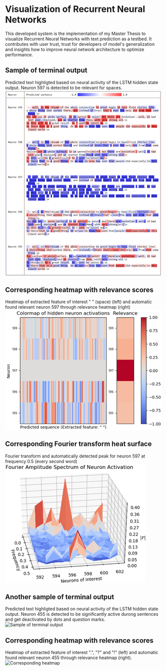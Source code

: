 # Visualization of Recurrent Neural Networks

This developed system is the implementation of my Master Thesis to visualize Recurrent Neural Networks with text prediction as a testbed. It contributes with user trust, trust for developers of model's generalization and insights how to improve neural network architecture to optimize performance.

## Sample of terminal output
Predicted text highligted based on neural activity of the LSTM hidden state output. Neuron 597 is detected to be relevant for spaces.
![Sample of terminal output](https://github.com/johndah/Visualization-of-Recurrent-Neural-Networks/blob/master/LSTMSpaces-Terminal0.PNG)
## Corresponding heatmap with relevance scores
Heatmap of extracted feature of interest " " (space) (left) and automatic found relevant neuron 597 through relevance heatmap (right)
![Corresponding heatmap](https://github.com/johndah/Visualization-of-Recurrent-Neural-Networks/blob/master/LSTMSpaces-Heatmap0.png)
## Corresponding Fourier transform heat surface
Fourier transform and automatically detected peak for neuron 597 at frequency 0.5 (every second word) 
![Corresponding Fourier transform heat surface](https://github.com/johndah/Visualization-of-Recurrent-Neural-Networks/blob/master/LSTMSpaces-Fouriermap0.png)

## Another sample of terminal output
Predicted text highligted based on neural activity of the LSTM hidden state output. Neuron 455 is detected to be significantly active durong sentences and get deactivated by dots and question marks.
![Sample of terminal output](https://github.com/johndah/Visualization-of-Recurrent-Neural-Networks/blob/master/LSTMDots-Terminal0.PNG)
## Corresponding heatmap with relevance scores
Heatmap of extracted feature of interest ".", "?" and "!" (left) and automatic found relevant neuron 455 through relevance heatmap (right).
![Corresponding heatmap](https://github.com/johndah/Visualization-of-Recurrent-Neural-Networks/blob/master/LSTMDots-Heatmap0.png)
